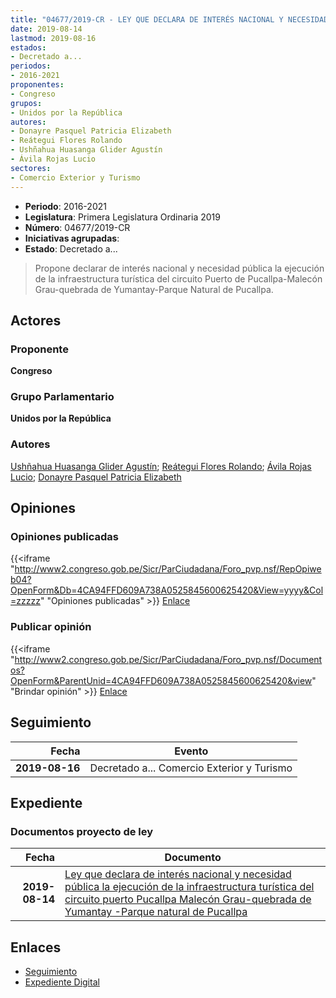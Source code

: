```yaml
---
title: "04677/2019-CR - LEY QUE DECLARA DE INTERÉS NACIONAL Y NECESIDAD PÚBLICA LA EJECUCIÓN DE LA INFRAESTRUCTURA TURÍSTICA DEL CIRCUITO PUERTO DE PUCALLPA-MALECÓN GRAU-QUEBRADA DE YUMANTAY-PARQUE NATURAL DE PUCALLPA"
date: 2019-08-14
lastmod: 2019-08-16
estados:
- Decretado a...
periodos:
- 2016-2021
proponentes:
- Congreso
grupos:
- Unidos por la República
autores:
- Donayre Pasquel Patricia Elizabeth
- Reátegui Flores Rolando
- Ushñahua Huasanga Glider Agustín
- Ávila Rojas Lucio
sectores:
- Comercio Exterior y Turismo
---
```

- **Periodo**: 2016-2021
- **Legislatura**: Primera Legislatura Ordinaria 2019
- **Número**: 04677/2019-CR
- **Iniciativas agrupadas**: 
- **Estado**: Decretado a...

> Propone declarar de interés nacional y necesidad pública la ejecución de la infraestructura turística del circuito Puerto de Pucallpa-Malecón Grau-quebrada de Yumantay-Parque Natural de Pucallpa.


## Actores

### Proponente

**Congreso**

### Grupo Parlamentario

**Unidos por la República**

### Autores

[Ushñahua Huasanga Glider Agustín](mailto:mailto:gushnahua@congreso.gob.pe); [Reátegui Flores Rolando](mailto:mailto:rreategui@congreso.gob.pe); [Ávila Rojas Lucio](mailto:mailto:lavilar@congreso.gob.pe); [Donayre Pasquel Patricia Elizabeth](mailto:mailto:pdonayre@congreso.gob.pe)

## Opiniones

### Opiniones publicadas

{{<iframe "http://www2.congreso.gob.pe/Sicr/ParCiudadana/Foro_pvp.nsf/RepOpiweb04?OpenForm&Db=4CA94FFD609A738A0525845600625420&View=yyyy&Col=zzzzz" "Opiniones publicadas" >}}
[Enlace](http://www2.congreso.gob.pe/Sicr/ParCiudadana/Foro_pvp.nsf/RepOpiweb04?OpenForm&Db=4CA94FFD609A738A0525845600625420&View=yyyy&Col=zzzzz)

### Publicar opinión

{{<iframe "http://www2.congreso.gob.pe/Sicr/ParCiudadana/Foro_pvp.nsf/Documentos?OpenForm&ParentUnid=4CA94FFD609A738A0525845600625420&view" "Brindar opinión" >}}
[Enlace](http://www2.congreso.gob.pe/Sicr/ParCiudadana/Foro_pvp.nsf/Documentos?OpenForm&ParentUnid=4CA94FFD609A738A0525845600625420&view)


## Seguimiento

| Fecha | Evento |
|------:|--------|
| **2019-08-16** | Decretado a... Comercio Exterior y Turismo |

## Expediente

### Documentos proyecto de ley

| Fecha | Documento |
|------:|-----------|
| **2019-08-14** | [Ley que declara de interés nacional y necesidad pública la ejecución de la infraestructura turística del circuito puerto Pucallpa Malecón Grau-quebrada de Yumantay -Parque natural de Pucallpa](http://www.leyes.congreso.gob.pe/Documentos/2016_2021/Proyectos_de_Ley_y_de_Resoluciones_Legislativas/PL0467520190812.pdf) |

## Enlaces

- [Seguimiento](http://www2.congreso.gob.pe/Sicr/TraDocEstProc/CLProLey2016.nsf/f7fff46988ca05b1052578e100829cc7/206f34ce8f88ca3205258456006c7ec8?OpenDocument)
- [Expediente Digital](http://www2.congreso.gob.pe/Sicr/TraDocEstProc/Expvirt_2011.nsf/visbusqptramdoc1621/04677?opendocument)


